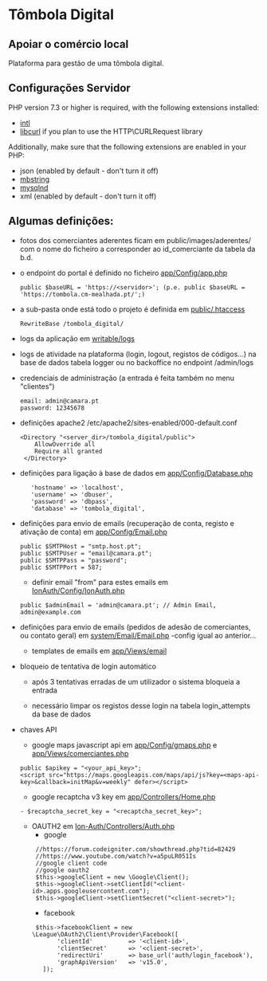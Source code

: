 # Tômbola Digital

## Apoiar o comércio local

Plataforma para gestão de uma tômbola digital. 


## Configurações Servidor

PHP version 7.3 or higher is required, with the following extensions installed:

- [intl](http://php.net/manual/en/intl.requirements.php)
- [libcurl](http://php.net/manual/en/curl.requirements.php) if you plan to use the HTTP\CURLRequest library

Additionally, make sure that the following extensions are enabled in your PHP:

- json (enabled by default - don't turn it off)
- [mbstring](http://php.net/manual/en/mbstring.installation.php)
- [mysqlnd](http://php.net/manual/en/mysqlnd.install.php)
- xml (enabled by default - don't turn it off)

## Algumas definições:

- fotos dos comerciantes aderentes ficam em public/images/aderentes/ com o nome do ficheiro a corresponder ao id_comerciante da tabela da b.d.

- o endpoint do portal é definido no ficheiro [app/Config/app.php](app/Config/app.php)
    ```
    public $baseURL = 'https://<servidor>'; (p.e. public $baseURL = 'https://tombola.cm-mealhada.pt/';)
    ```

- a sub-pasta onde está todo o projeto é definida em [public/.htaccess](public/.htaccess)
    ```
    RewriteBase /tombola_digital/
    ```

- logs da aplicação em  [writable/logs](writable/logs)

- logs de atividade na plataforma (login, logout, registos de códigos...) na base de dados tabela logger ou no backoffice no endpoint /admin/logs

- credenciais de administração (a entrada é feita também no menu "clientes")
    ```
    email: admin@camara.pt
    password: 12345678
    ```


- definições apache2 /etc/apache2/sites-enabled/000-default.conf

   ```
   <Directory "<server_dir>/tombola_digital/public">
       AllowOverride all
       Require all granted
    </Directory>
    ```


- definições para ligação à base de dados em [app/Config/Database.php](app/Config/Database.php)

     ```
        'hostname' => 'localhost',
        'username' => 'dbuser',
        'password' => 'dbpass',
        'database' => 'tombola_digital',
    ```


- definições para envio de emails (recuperação de conta, registo e ativação de conta) em [app/Config/Email.php](app/Config/Email.php)
    ```
    public $SMTPHost = "smtp.host.pt";
    public $SMTPUser = "email@camara.pt";
    public $SMTPPass = "password";
    public $SMTPPort = 587;
    ```

    - definir email "from" para estes emails em [IonAuth/Config/IonAuth.php](IonAuth/Config/IonAuth.php)
    ```
    public $adminEmail = 'admin@camara.pt'; // Admin Email, admin@example.com
    ```


- definições para envio de emails (pedidos de adesão de comerciantes,  ou contato geral) em [system/Email/Email.php](system/Email/Email.php)
    -config igual ao anterior...
    - templates de emails em [app/Views/email](app/Views/email)


- bloqueio de tentativa de login automático

    - após 3 tentativas erradas de um utilizador o sistema bloqueia a entrada

    - necessário limpar os registos desse login na tabela login_attempts da base de dados
 
- chaves API
    - google maps javascript api em [app/Config/gmaps.php](app/Config/gmaps.php) e [app/Views/comerciantes.php](app/Views/comerciantes.php)
    ```
    public $apikey = "<your_api_key>";
    <script src="https://maps.googleapis.com/maps/api/js?key=<maps-api-key>&callback=initMap&v=weekly" defer></script>
    ```
  - google recaptcha v3 key em [app/Controllers/Home.php](app/Controllers/Home.php)
  ```
  - $recaptcha_secret_key = "<recaptcha_secret_key>";
  ```
  - OAUTH2 em [Ion-Auth/Controllers/Auth.php](Ion-Auth/Controllers/Auth.php)
      - google
       ```
        //https://forum.codeigniter.com/showthread.php?tid=82429
        //https://www.youtube.com/watch?v=a5puLR051Is
        //google client code
        //google oauth2
        $this->googleClient = new \Google\Client();
        $this->googleClient->setClientId("<client-id>.apps.googleusercontent.com");
        $this->googleClient->setClientSecret("<client-secret>");
       ```
    - facebook
     ```
      $this->facebookClient = new \League\OAuth2\Client\Provider\Facebook([
            'clientId'          => '<client-id>',
            'clientSecret'      => '<client-secret>',
            'redirectUri'       => base_url('auth/login_facebook'),
            'graphApiVersion'   => 'v15.0',
        ]);
     ```
       
    
      

